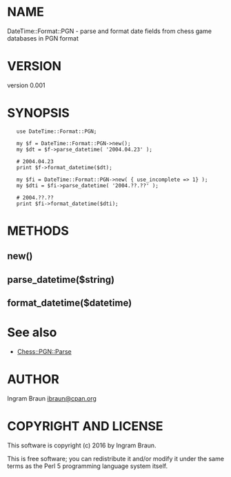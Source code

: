 # NAME

DateTime::Format::PGN - parse and format date fields from chess game databases in PGN format

# VERSION

version 0.001

# SYNOPSIS

       use DateTime::Format::PGN;
    
       my $f = DateTime::Format::PGN->new();
       my $dt = $f->parse_datetime( '2004.04.23' );
    
       # 2004.04.23
       print $f->format_datetime($dt);
       
       my $fi = DateTime::Format::PGN->new( { use_incomplete => 1} );
       my $dti = $fi->parse_datetime( '2004.??.??' );
       
       # 2004.??.??
       print $fi->format_datetime($dti);

# METHODS

## new()

## parse\_datetime($string)

## format\_datetime($datetime)

# See also

- [Chess::PGN::Parse](https://metacpan.org/pod/Chess::PGN::Parse)

# AUTHOR

Ingram Braun <ibraun@cpan.org>

# COPYRIGHT AND LICENSE

This software is copyright (c) 2016 by Ingram Braun.

This is free software; you can redistribute it and/or modify it under
the same terms as the Perl 5 programming language system itself.

